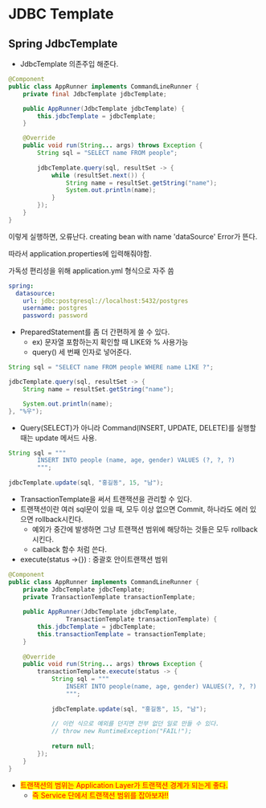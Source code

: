 # JDBC Template

## Spring JdbcTemplate

* JdbcTemplate 의존주입 해준다.

```java
@Component
public class AppRunner implements CommandLineRunner {
	private final JdbcTemplate jdbcTemplate;

	public AppRunner(JdbcTemplate jdbcTemplate) {
		this.jdbcTemplate = jdbcTemplate;
	}

	@Override
	public void run(String... args) throws Exception {
		String sql = "SELECT name FROM people";
		
		jdbcTemplate.query(sql, resultSet -> {
			while (resultSet.next()) {
				String name = resultSet.getString("name");
				System.out.println(name);
			}
		});
	}
}
```

이렇게 실행하면, 오류난다. creating bean with name 'dataSource' Error가 뜬다.

따라서 application.properties에 입력해줘야함.

가독성 편리성을 위해 application.yml 형식으로 자주 씀

```yaml
spring:
  datasource:
    url: jdbc:postgresql://localhost:5432/postgres
    username: postgres
    password: password
```

* PreparedStatement를 좀 더 간편하게 쓸 수 있다.
  * ex) 문자열 포함하는지 확인할 때 LIKE와 % 사용가능
  * query() 세 번째 인자로 넣어준다.

```java
String sql = "SELECT name FROM people WHERE name LIKE ?";

jdbcTemplate.query(sql, resultSet -> {
	String name = resultSet.getString("name");

	System.out.println(name);
}, "%우");
```

* Query(SELECT)가 아니라 Command(INSERT, UPDATE, DELETE)를 실행할 때는 update 메서드 사용.

```java
String sql = """
		INSERT INTO people (name, age, gender) VALUES (?, ?, ?)
		""";
			
jdbcTemplate.update(sql, "홍길동", 15, "남");
```

* TransactionTemplate을 써서 트랜잭션을 관리할 수 있다.
* 트랜잭션이란 여러 sql문이 있을 때, 모두 이상 없으면 Commit, 하나라도 에러 있으면 rollback시킨다.
  * 예외가 중간에 발생하면 그냥 트랜잭션 범위에 해당하는 것들은 모두 rollback시킨다.
  * callback 함수 처럼 쓴다.
* execute(status ->{}) : 중괄호 안이트랜잭션 범위

```java
@Component
public class AppRunner implements CommandLineRunner {
	private JdbcTemplate jdbcTemplate;
	private TransactionTemplate transactionTemplate;
	
	public AppRunner(JdbcTemplate jdbcTemplate,
				TransactionTemplate transactionTemplate) {
		this.jdbcTemplate = jdbcTemplate;
		this.transactionTemplate = transactionTemplate;
	}
	
	@Override
	public void run(String... args) throws Exception {
		transactionTemplate.execute(status -> {
			String sql = """
				INSERT INTO people(name, age, gender) VALUES(?, ?, ?)
				""";
	
			jdbcTemplate.update(sql, "홍길동", 15, "남");
	
			// 이런 식으로 예외를 던지면 전부 없던 일로 만들 수 있다.
			// throw new RuntimeException("FAIL!");
	
			return null;
		});
	}
}
```

* <mark style="color:red;">트랜잭션의 범위는 Application Layer가 트랜잭션 경계가 되는게 좋다.</mark>
  * <mark style="color:red;">즉 Service 단에서 트랜잭션 범위를 잡아보자!!</mark>
